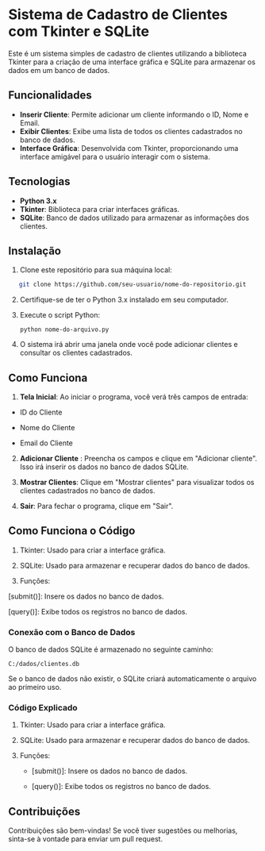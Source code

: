 # Sistema de Cadastro de Clientes com Tkinter e SQLite

Este é um sistema simples de cadastro de clientes utilizando a biblioteca Tkinter para a criação de uma interface gráfica e SQLite para armazenar os dados em um banco de dados.

## Funcionalidades

- **Inserir Cliente**: Permite adicionar um cliente informando o ID, Nome e Email.
- **Exibir Clientes**: Exibe uma lista de todos os clientes cadastrados no banco de dados.
- **Interface Gráfica**: Desenvolvida com Tkinter, proporcionando uma interface amigável para o usuário interagir com o sistema.

## Tecnologias

- **Python 3.x**
- **Tkinter**: Biblioteca para criar interfaces gráficas.
- **SQLite**: Banco de dados utilizado para armazenar as informações dos clientes.

## Instalação

1. Clone este repositório para sua máquina local:


```bash
   git clone https://github.com/seu-usuario/nome-do-repositorio.git 
   ```
   

2. Certifique-se de ter o Python 3.x instalado em seu computador.

3. Execute o script Python:

    `python nome-do-arquivo.py`

4. O sistema irá abrir uma janela onde você pode adicionar clientes e consultar os clientes cadastrados.

## Como Funciona
1. **Tela Inicial**: Ao iniciar o programa, você verá três campos de entrada:

- ID do Cliente

- Nome do Cliente

- Email do Cliente

2. **Adicionar Cliente** : Preencha os campos e clique em "Adicionar cliente". Isso irá inserir os dados no banco de dados SQLite.

3. **Mostrar Clientes**: Clique em "Mostrar clientes" para visualizar todos os clientes cadastrados no banco de dados.

4. **Sair**: Para fechar o programa, clique em "Sair".

## Como Funciona o Código

1. Tkinter: Usado para criar a interface gráfica.

2. SQLite: Usado para armazenar e recuperar dados do banco de dados.

3. Funções:

[submit()]: Insere os dados no banco de dados.

[query()]: Exibe todos os registros no banco de dados.

### Conexão com o Banco de Dados

O banco de dados SQLite é armazenado no seguinte caminho:

`C:/dados/clientes.db`

Se o banco de dados não existir, o SQLite criará automaticamente o arquivo ao primeiro uso.

### Código Explicado
1. Tkinter: Usado para criar a interface gráfica.

2. SQLite: Usado para armazenar e recuperar dados do banco de dados.

3. Funções:

    - [submit()]: Insere os dados no banco de dados.

    - [query()]: Exibe todos os registros no banco de dados.

## Contribuições
Contribuições são bem-vindas! Se você tiver sugestões ou melhorias, sinta-se à vontade para enviar um pull request.

